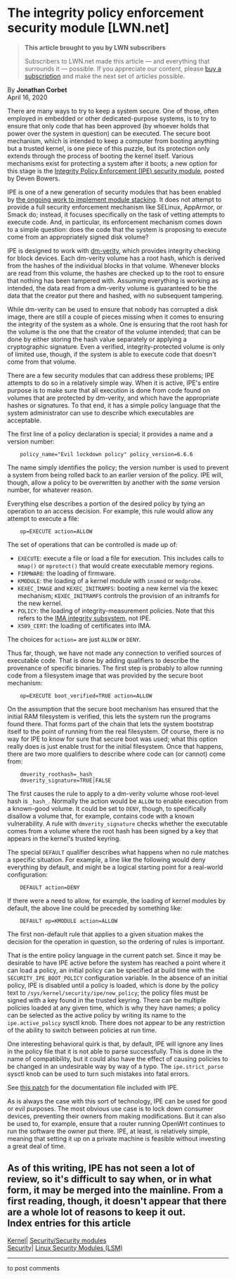 # The integrity policy enforcement security module [LWN.net]

> **This article brought to you by LWN subscribers**
> 
> Subscribers to LWN.net made this article — and everything that surrounds it — possible. If you appreciate our content, please [buy a subscription](/Promo/nst-nag3/subscribe) and make the next set of articles possible. 

By **Jonathan Corbet**  
April 16, 2020 

There are many ways to try to keep a system secure. One of those, often employed in embedded or other dedicated-purpose systems, is to try to ensure that only code that has been approved (by whoever holds that power over the system in question) can be executed. The secure boot mechanism, which is intended to keep a computer from booting anything but a trusted kernel, is one piece of this puzzle, but its protection only extends through the process of booting the kernel itself. Various mechanisms exist for protecting a system after it boots; a new option for this stage is the [Integrity Policy Enforcement (IPE) security module](https://lwn.net/ml/linux-kernel/20200415162550.2324-1-deven.desai@linux.microsoft.com/), posted by Deven Bowers. 

IPE is one of a new generation of security modules that has been enabled by [the ongoing work to implement module stacking](/Articles/804906/). It does not attempt to provide a full security enforcement mechanism like SELinux, AppArmor, or Smack do; instead, it focuses specifically on the task of vetting attempts to execute code. And, in particular, its enforcement mechanism comes down to a simple question: does the code that the system is proposing to execute come from an appropriately signed disk volume? 

IPE is designed to work with [dm-verity](https://www.kernel.org/doc/html/latest/admin-guide/device-mapper/verity.html), which provides integrity checking for block devices. Each dm-verity volume has a root hash, which is derived from the hashes of the individual blocks in that volume. Whenever blocks are read from this volume, the hashes are checked up to the root to ensure that nothing has been tampered with. Assuming everything is working as intended, the data read from a dm-verity volume is guaranteed to be the data that the creator put there and hashed, with no subsequent tampering. 

While dm-verity can be used to ensure that nobody has corrupted a disk image, there are still a couple of pieces missing when it comes to ensuring the integrity of the system as a whole. One is ensuring that the root hash for the volume is the one that the creator of the volume intended; that can be done by either storing the hash value separately or applying a cryptographic signature. Even a verified, integrity-protected volume is only of limited use, though, if the system is able to execute code that doesn't come from that volume. 

There are a few security modules that can address these problems; IPE attempts to do so in a relatively simple way. When it is active, IPE's entire purpose is to make sure that all execution is done from code found on volumes that are protected by dm-verity, and which have the appropriate hashes or signatures. To that end, it has a simple policy language that the system administrator can use to describe which executables are acceptable. 

The first line of a policy declaration is special; it provides a name and a version number: 
    
    
        policy_name="Evil lockdown policy" policy_version=6.6.6
    

The name simply identifies the policy; the version number is used to prevent a system from being rolled back to an earlier version of the policy. IPE will, though, allow a policy to be overwritten by another with the _same_ version number, for whatever reason. 

Everything else describes a portion of the desired policy by tying an operation to an access decision. For example, this rule would allow any attempt to execute a file: 
    
    
        op=EXECUTE action=ALLOW
    

The set of operations that can be controlled is made up of: 

  * `EXECUTE`: execute a file or load a file for execution. This includes calls to `mmap()` or `mprotect()` that would create executable memory regions. 
  * `FIRMWARE`: the loading of firmware. 
  * `KMODULE`: the loading of a kernel module with `insmod` or `modprobe`. 
  * `KEXEC_IMAGE` and `KEXEC_INITRAMFS`: booting a new kernel via the kexec mechanism; `KEXEC_INITRAMFS` controls the provision of an initramfs for the new kernel. 
  * `POLICY`: the loading of integrity-measurement policies. Note that this refers to the [IMA integrity subsystem](https://sourceforge.net/p/linux-ima/wiki/Home/?version=8), not IPE. 
  * `X509_CERT`: the loading of certificates into IMA. 



The choices for `action=` are just `ALLOW` or `DENY`. 

Thus far, though, we have not made any connection to verified sources of executable code. That is done by adding qualifiers to describe the provenance of specific binaries. The first step is probably to allow running code from a filesystem image that was provided by the secure boot mechanism: 
    
    
        op=EXECUTE boot_verified=TRUE action=ALLOW
    

On the assumption that the secure boot mechanism has ensured that the initial RAM filesystem is verified, this lets the system run the programs found there. That forms part of the chain that lets the system bootstrap itself to the point of running from the real filesystem. Of course, there is no way for IPE to know for sure that secure boot was used; what this option really does is just enable trust for the initial filesystem. Once that happens, there are two more qualifiers to describe where code can (or cannot) come from: 
    
    
        dmverity_roothash=_hash_
        dmverity_signature=TRUE|FALSE
    

The first causes the rule to apply to a dm-verity volume whose root-level hash is `_hash_`. Normally the action would be `ALLOW` to enable execution from a known-good volume. It could be set to `DENY`, though, to specifically disallow a volume that, for example, contains code with a known vulnerability. A rule with `dmverity_signature` checks whether the executable comes from a volume where the root hash has been signed by a key that appears in the kernel's trusted keyring. 

The special `DEFAULT` qualifier describes what happens when no rule matches a specific situation. For example, a line like the following would deny everything by default, and might be a logical starting point for a real-world configuration: 
    
    
        DEFAULT action=DENY
    

If there were a need to allow, for example, the loading of kernel modules by default, the above line could be preceded by something like: 
    
    
        DEFAULT op=KMODULE action=ALLOW
    

The first non-default rule that applies to a given situation makes the decision for the operation in question, so the ordering of rules is important. 

That is the entire policy language in the current patch set. Since it may be desirable to have IPE active before the system has reached a point where it can load a policy, an initial policy can be specified at build time with the `SECURITY_IPE_BOOT_POLICY` configuration variable. In the absence of an initial policy, IPE is disabled until a policy is loaded, which is done by the policy text to `/sys/kernel/security/ipe/new_policy`; the policy files must be signed with a key found in the trusted keyring. There can be multiple policies loaded at any given time, which is why they have names; a policy can be selected as the active policy by writing its name to the `ipe.active_policy` sysctl knob. There does not appear to be any restriction of the ability to switch between policies at run time. 

One interesting behavioral quirk is that, by default, IPE will ignore any lines in the policy file that it is not able to parse successfully. This is done in the name of compatibility, but it could also have the effect of causing policies to be changed in an undesirable way by way of a typo. The `ipe.strict_parse` sysctl knob can be used to turn such mistakes into fatal errors. 

See [this patch](/ml/linux-kernel/20200406221439.1469862-12-deven.desai@linux.microsoft.com/) for the documentation file included with IPE. 

As is always the case with this sort of technology, IPE can be used for good or evil purposes. The most obvious use case is to lock down consumer devices, preventing their owners from making modifications. But it can also be used to, for example, ensure that a router running OpenWrt continues to run the software the owner put there. IPE, at least, is relatively simple, meaning that setting it up on a private machine is feasible without investing a great deal of time. 

As of this writing, IPE has not seen a lot of review, so it's difficult to say when, or in what form, it may be merged into the mainline. From a first reading, though, it doesn't appear that there are a whole lot of reasons to keep it out.  
Index entries for this article  
---  
[Kernel](/Kernel/Index)| [Security/Security modules](/Kernel/Index#Security-Security_modules)  
[Security](/Security/Index/)| [Linux Security Modules (LSM)](/Security/Index/#Linux_Security_Modules_LSM)  
  


* * *

to post comments 
